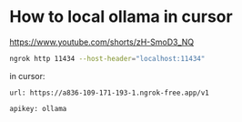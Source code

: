 # How to local ollama in cursor

<https://www.youtube.com/shorts/zH-SmoD3_NQ>

```bash
ngrok http 11434 --host-header="localhost:11434"
```

in cursor:

```
url: https://a836-109-171-193-1.ngrok-free.app/v1

apikey: ollama
```
